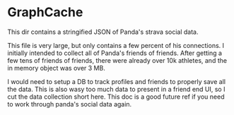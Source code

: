 

# GraphCache
This dir contains a stringified JSON of Panda's strava social data. 

This file is very large, but only contains a few percent of his connections. I initially intended to collect all of Panda's friends of friends. After getting a few tens of friends of friends, there were already over 10k athletes, and the in memory object was over 3 MB. 

I would need to setup a DB to track profiles and friends to properly save all the data. This is also wasy too much data to present in a friend end
UI, so I cut the data collection short here. This doc is a good future ref if you need to work through panda's social data again.